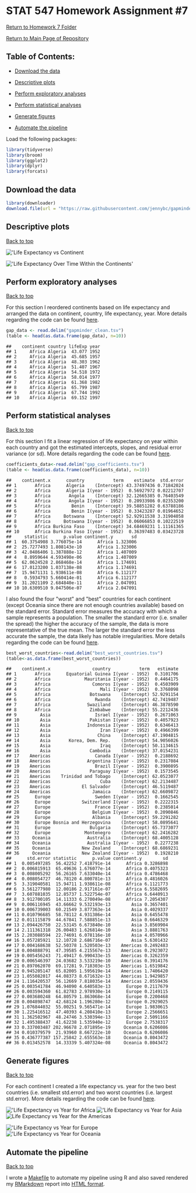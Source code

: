 STAT 547 Homework Assignment \#7
================

[Return to Homework 7 Folder](https://github.com/heathersummers/STAT547-hw-Summers-Heather/tree/master/hw07)

[Return to Main Page of Repository](https://github.com/heathersummers/STAT547-hw-Summers-Heather)

Table of Contents:
------------------

-   [Download the data](#download-the-data)

-   [Descriptive plots](#descriptive-plots)

-   [Perform exploratory analyses](#perform-exploratory-analyses)

-   [Perform statistical analyses](#perform-statistical-analyses)

-   [Generate figures](#generate-figures)

-   [Automate the pipeline](#automate-the-pipeline)

Load the following packages:

``` r
library(tidyverse)
library(broom)
library(ggplot2)
library(dplyr)
library(forcats)
```

Download the data
-----------------

``` r
library(downloader)
download.file(url = "https://raw.githubusercontent.com/jennybc/gapminder/master/inst/extdata/gapminder.tsv", destfile="gapminder.tsv")
```

Descriptive plots
-----------------

<a href="#top">Back to top</a>

!['Life Expectancy vs Continent](Life_Expectancy_vs_Continent_Boxplot.png)

!['Life Expectancy Over Time Within the Continents'](Life_Expectancy_vs_Continent_Facetwrap.png)

Perform exploratory analyses
----------------------------

<a href="#top">Back to top</a>

For this section I reordered continents based on life expectancy and arranged the data on continent, country, life expectancy, year. More details regarding the code can be found [here](https://github.com/heathersummers/STAT547-hw-Summers-Heather/blob/master/hw07/R%20scripts/gapminder_exploratory.R).

``` r
gap_data <- read.delim("gapminder_clean.tsv")
(table <- head(as.data.frame(gap_data), n=10))
```

    ##    continent country lifeExp year
    ## 1     Africa Algeria  43.077 1952
    ## 2     Africa Algeria  45.685 1957
    ## 3     Africa Algeria  48.303 1962
    ## 4     Africa Algeria  51.407 1967
    ## 5     Africa Algeria  54.518 1972
    ## 6     Africa Algeria  58.014 1977
    ## 7     Africa Algeria  61.368 1982
    ## 8     Africa Algeria  65.799 1987
    ## 9     Africa Algeria  67.744 1992
    ## 10    Africa Algeria  69.152 1997

Perform statistical analyses
----------------------------

<a href="#top">Back to top</a>

For this section I fit a linear regression of life expectancy on year within each country and got the estimated intercepts, slopes, and residual error variance (or sd). More details regarding the code can be found [here](https://github.com/heathersummers/STAT547-hw-Summers-Heather/blob/master/hw07/R%20scripts/gapminder_statistical.R).

``` r
coefficients_data<-read.delim("gap_coefficients.tsv")
(table <- head(as.data.frame(coefficients_data), n=10))
```

    ##    continent.x      country           term    estimate  std.error
    ## 1       Africa      Algeria    (Intercept) 43.37497436 0.71842024
    ## 2       Africa      Algeria I(year - 1952)  0.56927972 0.02212707
    ## 3       Africa       Angola    (Intercept) 32.12665385 0.76403549
    ## 4       Africa       Angola I(year - 1952)  0.20933986 0.02353200
    ## 5       Africa        Benin    (Intercept) 39.58851282 0.63788186
    ## 6       Africa        Benin I(year - 1952)  0.33423287 0.01964652
    ## 7       Africa     Botswana    (Intercept) 52.92911538 3.31904058
    ## 8       Africa     Botswana I(year - 1952)  0.06066853 0.10222519
    ## 9       Africa Burkina Faso    (Intercept) 34.68469231 1.11161365
    ## 10      Africa Burkina Faso I(year - 1952)  0.36397483 0.03423728
    ##     statistic      p.value continent.y       sd
    ## 1  60.3754908 3.776075e-14      Africa 1.323006
    ## 2  25.7277493 1.808143e-10      Africa 1.323006
    ## 3  42.0486406 1.387888e-12      Africa 1.407009
    ## 4   8.8959644 4.593498e-06      Africa 1.407009
    ## 5  62.0624528 2.868468e-14      Africa 1.174691
    ## 6  17.0123200 1.037138e-08      Africa 1.174691
    ## 7  15.9471131 1.938611e-08      Africa 6.112177
    ## 8   0.5934793 5.660414e-01      Africa 6.112177
    ## 9  31.2021109 2.684840e-11      Africa 2.047091
    ## 10 10.6309510 9.047506e-07      Africa 2.047091

I also found the four "worst" and "best" countries for each continent (except Oceania since there are not enough countries available) based on the standard error. Standard error measures the accuracy with which a sample represents a population. The smaller the standard error (i.e. smaller the spread) the higher the accuracy of the sample, the data is more representative of the true mean. The larger the standard error the less accurate the sample, the data likely has notable irregularities. More details regarding the code can be found [here](https://github.com/heathersummers/STAT547-hw-Summers-Heather/blob/master/hw07/R%20scripts/gapminder_statistical.R).

``` r
best_worst_countries<-read.delim("best_worst_countries.tsv")
(table<-as.data.frame(best_worst_countries))
```

    ##    continent.x                country           term   estimate
    ## 1       Africa      Equatorial Guinea I(year - 1952)  0.3101706
    ## 2       Africa             Mauritania I(year - 1952)  0.4464175
    ## 3       Africa                Comoros I(year - 1952)  0.4503909
    ## 4       Africa                   Mali I(year - 1952)  0.3768098
    ## 5       Africa               Botswana    (Intercept) 52.9291154
    ## 6       Africa                 Rwanda    (Intercept) 42.7419487
    ## 7       Africa              Swaziland    (Intercept) 46.3878590
    ## 8       Africa               Zimbabwe    (Intercept) 55.2212436
    ## 9         Asia                 Israel I(year - 1952)  0.2671063
    ## 10        Asia               Pakistan I(year - 1952)  0.4057923
    ## 11        Asia              Indonesia I(year - 1952)  0.6346413
    ## 12        Asia                   Iran I(year - 1952)  0.4966399
    ## 13        Asia                  China    (Intercept) 47.1904815
    ## 14        Asia       Korea, Dem. Rep.    (Intercept) 54.9056026
    ## 15        Asia                   Iraq    (Intercept) 50.1134615
    ## 16        Asia               Cambodia    (Intercept) 37.0154231
    ## 17    Americas                 Canada I(year - 1952)  0.2188692
    ## 18    Americas              Argentina I(year - 1952)  0.2317084
    ## 19    Americas                 Brazil I(year - 1952)  0.3900895
    ## 20    Americas               Paraguay I(year - 1952)  0.1573545
    ## 21    Americas    Trinidad and Tobago    (Intercept) 62.0523077
    ## 22    Americas                   Cuba    (Intercept) 62.2134487
    ## 23    Americas            El Salvador    (Intercept) 46.5119487
    ## 24    Americas                Jamaica    (Intercept) 62.6609872
    ## 25      Europe                 Sweden I(year - 1952)  0.1662545
    ## 26      Europe            Switzerland I(year - 1952)  0.2222315
    ## 27      Europe                 France I(year - 1952)  0.2385014
    ## 28      Europe                Belgium I(year - 1952)  0.2090846
    ## 29      Europe                Albania    (Intercept) 59.2291282
    ## 30      Europe Bosnia and Herzegovina    (Intercept) 58.0895641
    ## 31      Europe               Bulgaria    (Intercept) 65.7373077
    ## 32      Europe             Montenegro    (Intercept) 62.2416282
    ## 33     Oceania              Australia    (Intercept) 68.4005128
    ## 34     Oceania              Australia I(year - 1952)  0.2277238
    ## 35     Oceania            New Zealand    (Intercept) 68.6869231
    ## 36     Oceania            New Zealand I(year - 1952)  0.1928210
    ##      std.error statistic      p.value continent.y        sd
    ## 1  0.005497285  56.42252 7.418791e-14      Africa 0.3286898
    ## 2  0.006815913  65.49636 1.676077e-14      Africa 0.4075323
    ## 3  0.008005292  56.26165 7.633040e-14      Africa 0.4786468
    ## 4  0.008054727  46.78120 4.800781e-13      Africa 0.4816026
    ## 5  3.319040581  15.94711 1.938611e-08      Africa 6.1121773
    ## 6  3.561277980  12.00186 2.917161e-07      Africa 6.5582695
    ## 7  3.607881035  12.85737 1.522754e-07      Africa 6.6440913
    ## 8  3.912700105  14.11333 6.270049e-08      Africa 7.2054307
    ## 9  0.006116945  43.66662 9.532193e-13        Asia 0.3657401
    ## 10 0.006739003  60.21549 3.877363e-14        Asia 0.4029337
    ## 11 0.010796685  58.78112 4.931386e-14        Asia 0.6455478
    ## 12 0.011115879  44.67841 7.588851e-13        Asia 0.6646329
    ## 13 2.094426750  22.53145 6.673840e-10        Asia 3.8569904
    ## 14 2.111361318  26.00483 1.626814e-10        Asia 3.8881763
    ## 15 2.203088594  22.74691 6.078116e-10        Asia 4.0570966
    ## 16 3.057285921  12.10728 2.686716e-07        Asia 5.6301432
    ## 17 0.004168638  52.50378 1.520503e-13    Americas 0.2492483
    ## 18 0.004888791  47.39585 4.215567e-13    Americas 0.2923072
    ## 19 0.005456243  71.49417 6.990433e-15    Americas 0.3262359
    ## 20 0.006546397  24.03682 3.533219e-10    Americas 0.3914176
    ## 21 0.897062070  69.17281 9.718303e-15    Americas 1.6519842
    ## 22 0.945205147  65.82005 1.595619e-14    Americas 1.7406420
    ## 23 1.055082017  44.08373 8.671632e-13    Americas 1.9429857
    ## 24 1.116420537  56.12669 7.818035e-14    Americas 2.0559436
    ## 25 0.003541784  46.94090 4.640583e-13      Europe 0.2117679
    ## 26 0.003594360  61.82783 2.978930e-14      Europe 0.2149115
    ## 27 0.003680248  64.80579 1.863068e-14      Europe 0.2200468
    ## 28 0.004898747  42.68124 1.196280e-12      Europe 0.2929025
    ## 29 1.076844032  55.00251 9.565471e-14      Europe 1.9830615
    ## 30 1.225416512  47.40393 4.208410e-13      Europe 2.2566651
    ## 31 1.362502967  48.24746 3.530394e-13      Europe 2.5091166
    ## 32 1.495388437  41.62238 1.535940e-12      Europe 2.7538317
    ## 33 0.337003487 202.96678 2.071895e-19     Oceania 0.6206086
    ## 34 0.010379579  21.93960 8.667222e-10     Oceania 0.6206086
    ## 35 0.436777387 157.25842 2.655563e-18     Oceania 0.8043472
    ## 36 0.013452578  14.33339 5.407324e-08     Oceania 0.8043472

Generate figures
----------------

<a href="#top">Back to top</a>

For each continent I created a life expectancy vs. year for the two best countries (i.e. smallest std.error) and two worst countries (i.e. largest std.error). More details regarding the code can be found [here](https://github.com/heathersummers/STAT547-hw-Summers-Heather/blob/master/hw07/R%20scripts/gapminder_figures.R).

!['Life Expectancy vs Year for Africa](Life_Expectancy_of_Africa.png) !['Life Expectancy vs Year for Asia](Life_Expectancy_of_Asia.png) ![Life Expectancy vs Year for the Americas](Life_Expectancy_of_Americas.png)

!['Life Expectancy vs Year for Europe](Life_Expectancy_of_Europe.png) !['Life Expectancy vs Year for Oceania](Life_Expectancy_of_Oceania.png)

Automate the pipeline
---------------------

<a href="#top">Back to top</a>

I wrote a [Makefile](https://github.com/heathersummers/STAT547-hw-Summers-Heather/blob/master/hw07/R%20scripts/Makefile.R) to automate my pipeline using R and also saved rendered my [RMarkdown](https://github.com/heathersummers/STAT547-hw-Summers-Heather/blob/master/hw07/hw07.Rmd) report into [HTML format](https://github.com/heathersummers/STAT547-hw-Summers-Heather/blob/master/hw07/hw07.html).
